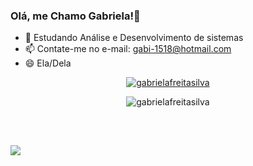 ### Olá, me Chamo Gabriela!👋

- 🌱 Estudando Análise e Desenvolvimento de sistemas
- 📫 Contate-me no e-mail: gabi-1518@hotmail.com
- 😄 Ela/Dela

<div align="center">

[![gabrielafreitasilva](https://github-readme-stats.vercel.app/api?username=gabrielafreitasilva&theme=highcontrast)](https://github.com/gabrielafreitasilva/)

![gabrielafreitasilva](https://github-readme-stats.vercel.app/api/top-langs/?username=gabrielafreitasilva&&layout=compact&theme=highcontrast)

  
   
</div>
  
  <div style="display: inline_block"><br>
  
</div>

 ##
  
  <div>
   <a href="https://www.linkedin.com/in/gabriela-freitas-90303aa7/" target="_blank"><img src="https://img.shields.io/badge/LinkedIn-0077B5?style=for-the-badge&logo=linkedin&logoColor=white" target="_blank"></a>
  </div>
  
